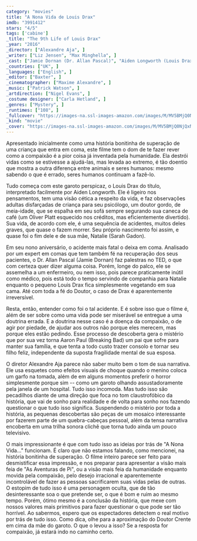 ```yaml
---
category: "movies"
title: "A Nona Vida de Louis Drax"
imdb: "3991412"
stars: "4/5"
tags: ['cabine']
_title: "The 9th Life of Louis Drax"
_year: "2016"
_director: ["Alexandre Aja", ]
_writer: ["Liz Jensen", "Max Minghella", ]
_cast: ["Jamie Dornan (Dr. Allan Pascal)", "Aiden Longworth (Louis Drax)", "Sarah Gadon (Natalie)", "Michael Adamthwaite (Doctor)", "Aaron Paul (Peter)", "Beckham Skodje (Louis)", "Adam Abrams (Doctor)", "Molly Parker (Dalton)", "Terry Chen (Elliott)", ]
_countries: ["UK", ]
_languages: ["English", ]
_editor: ["Baxter", ]
_cinematographer: ["Maxime Alexandre", ]
_music: ["Patrick Watson", ]
_artdirection: ["Nigel Evans", ]
_costume designer: ["Carla Hetland", ]
_genres: ["Mystery", ]
_runtimes: ["108", ]
_fullcover: "https://images-na.ssl-images-amazon.com/images/M/MV5BMjQ0NjQxNDk4NV5BMl5BanBnXkFtZTgwMjE0ODc4OTE@.jpg"
_kind: "movie"
_cover: "https://images-na.ssl-images-amazon.com/images/M/MV5BMjQ0NjQxNDk4NV5BMl5BanBnXkFtZTgwMjE0ODc4OTE@._V1._SX94_SY140_.jpg"
---
```

Apresentado inicialmente como uma história bonitinha de superação de uma criança que entra em coma, este filme tem o dom de te fazer rever como a compaixão é a pior coisa já inventada pela humanidade. Ela destrói vidas como se estivesse a ajudá-las, mas levada ao extremo, é tão doentio que mostra a outra diferença entre animais e seres humanos: mesmo sabendo o que é errado, seres humanos continuam a fazê-lo.

Tudo começa com este garoto perspicaz, o Louis Drax do título, interpretado facilmente por Aiden Longworth. Ele é ligeiro nos pensamentos, tem uma visão cética a respeito da vida, e faz observações adultas disfarçadas de criança para seu psicólogo, um doutor gordo, de meia-idade, que se espalha em seu sofá sempre segurando sua caneca de café (um Oliver Platt esquecido nos créditos, mas eficientemente divertido). Sua vida, de acordo com ele, é uma sequência de acidentes, muitos deles graves, que quase o fazem morrer. Seu próprio nascimento foi assim, e quase foi o fim dele e de sua mãe, Natalie (Sarah Gadon).

Em seu nono aniversário, o acidente mais fatal o deixa em coma. Analisado por um expert em comas que tem também fé na recuperação dos seus pacientes, o Dr. Allan Pascal (Jamie Dornan) faz palestras no TED, o que com certeza quer dizer alguma coisa. Porém, longe do palco, ele se assemelha a um enfermeiro, ou nem isso, pois parece praticamente inútil como médico, pois está todo o tempo servindo de companhia para Natalie enquanto o pequeno Louis Drax fica simplesmente vegetando em sua cama. Até com toda a fé do Doutor, o caso de Drax é aparentemente irreversível.

Resta, então, entender como foi o tal acidente. E é sobre isso que o filme é, além de ser sobre como uma vida pode ser miserável se entregue a uma doutrina errada. E a doutrina nesse caso é a doença da compaixão, o de agir por piedade, de ajudar aos outros não porque eles merecem, mas porque eles estão pedindo. Esse processo de descoberta gera o mistério que por sua vez torna Aaron Paul (Breaking Bad) um pai que sofre para manter sua família, e que tenta a todo custo trazer consolo e tornar seu filho feliz, independente da suposta fragilidade mental de sua esposa.

O diretor Alexandre Aja parece não saber muito bem o tom de sua narrativa. Ele usa esquetes como efeitos visuais de choque quando o menino coloca um garfo na tomada, além de em alguns momentos preferir o horror simplesmente porque sim -- como um garoto olhando assustadoramente pela janela de um hospital. Tudo isso incomoda. Mas tudo isso são pecadilhos diante de uma direção que foca no tom claustrofóbico da história, que vai de sonho para realidade e de volta para sonho nos fazendo questionar o que tudo isso significa. Suspendendo o mistério por toda a história, as pequenas descobertas são peças de um mosaico interessante por fazerem parte de um quebra-cabeças pessoal, além da tensa narrativa encoberta em uma trilha sonora clichê que torna tudo ainda um pouco televisivo.

O mais impressionante é que com tudo isso as ideias por trás de "A Nona Vida..." funcionam. É claro que não estamos falando, como mencionei, na história bonitinha de superação. O filme inteiro parece ser feito para desmistificar essa impressão, e nos preparar para apresentar a visão mais feia de "As Aventuras de Pi", ou a visão mais feia da humanidade enquanto movida pela compaixão, pelo desejo irracional e aparentemente incontrolável de fazer as pessoas sacrificarem suas vidas pelas de outras. O estopim de tudo isso é uma personagem oculta, que de tão desinteressante soa o que pretende ser, o que é bom e ruim ao mesmo tempo. Porém, ótimo mesmo é a conclusão da história, que mexe com nossos valores mais primitivos para fazer questionar o que pode ser tão horrível. Ao sabermos, espero que os espectadores detectem o real motivo por trás de tudo isso. Como dica, olhe para a aproximação do Doutor Crente em cima da mãe do garoto. O que o levou a isso? Se a resposta for compaixão, já estará indo no caminho certo.

